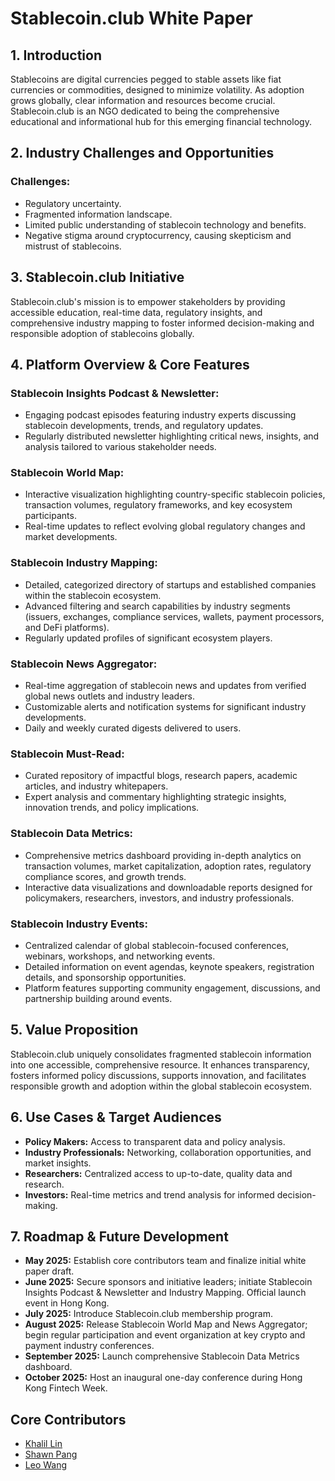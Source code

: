 # Stablecoin.club White Paper

## 1. Introduction

Stablecoins are digital currencies pegged to stable assets like fiat currencies or commodities, designed to minimize volatility. As adoption grows globally, clear information and resources become crucial. Stablecoin.club is an NGO dedicated to being the comprehensive educational and informational hub for this emerging financial technology.

## 2. Industry Challenges and Opportunities

### Challenges:

- Regulatory uncertainty.
- Fragmented information landscape.
- Limited public understanding of stablecoin technology and benefits.
- Negative stigma around cryptocurrency, causing skepticism and mistrust of stablecoins.

## 3. Stablecoin.club Initiative

Stablecoin.club's mission is to empower stakeholders by providing accessible education, real-time data, regulatory insights, and comprehensive industry mapping to foster informed decision-making and responsible adoption of stablecoins globally.

## 4. Platform Overview & Core Features

### Stablecoin Insights Podcast & Newsletter:

- Engaging podcast episodes featuring industry experts discussing stablecoin developments, trends, and regulatory updates.
- Regularly distributed newsletter highlighting critical news, insights, and analysis tailored to various stakeholder needs.

### Stablecoin World Map:

- Interactive visualization highlighting country-specific stablecoin policies, transaction volumes, regulatory frameworks, and key ecosystem participants.
- Real-time updates to reflect evolving global regulatory changes and market developments.

### Stablecoin Industry Mapping:

- Detailed, categorized directory of startups and established companies within the stablecoin ecosystem.
- Advanced filtering and search capabilities by industry segments (issuers, exchanges, compliance services, wallets, payment processors, and DeFi platforms).
- Regularly updated profiles of significant ecosystem players.

### Stablecoin News Aggregator:

- Real-time aggregation of stablecoin news and updates from verified global news outlets and industry leaders.
- Customizable alerts and notification systems for significant industry developments.
- Daily and weekly curated digests delivered to users.

### Stablecoin Must-Read:

- Curated repository of impactful blogs, research papers, academic articles, and industry whitepapers.
- Expert analysis and commentary highlighting strategic insights, innovation trends, and policy implications.

### Stablecoin Data Metrics:

- Comprehensive metrics dashboard providing in-depth analytics on transaction volumes, market capitalization, adoption rates, regulatory compliance scores, and growth trends.
- Interactive data visualizations and downloadable reports designed for policymakers, researchers, investors, and industry professionals.

### Stablecoin Industry Events:

- Centralized calendar of global stablecoin-focused conferences, webinars, workshops, and networking events.
- Detailed information on event agendas, keynote speakers, registration details, and sponsorship opportunities.
- Platform features supporting community engagement, discussions, and partnership building around events.

## 5. Value Proposition

Stablecoin.club uniquely consolidates fragmented stablecoin information into one accessible, comprehensive resource. It enhances transparency, fosters informed policy discussions, supports innovation, and facilitates responsible growth and adoption within the global stablecoin ecosystem.

## 6. Use Cases & Target Audiences

- **Policy Makers:** Access to transparent data and policy analysis.
- **Industry Professionals:** Networking, collaboration opportunities, and market insights.
- **Researchers:** Centralized access to up-to-date, quality data and research.
- **Investors:** Real-time metrics and trend analysis for informed decision-making.

## 7. Roadmap & Future Development

- **May 2025:** Establish core contributors team and finalize initial white paper draft.
- **June 2025:** Secure sponsors and initiative leaders; initiate Stablecoin Insights Podcast & Newsletter and Industry Mapping. Official launch event in Hong Kong.
- **July 2025:** Introduce Stablecoin.club membership program.
- **August 2025:** Release Stablecoin World Map and News Aggregator; begin regular participation and event organization at key crypto and payment industry conferences.
- **September 2025:** Launch comprehensive Stablecoin Data Metrics dashboard.
- **October 2025:** Host an inaugural one-day conference during Hong Kong Fintech Week.

## Core Contributors

- [Khalil Lin](https://www.linkedin.com/in/khalillin/)
- [Shawn Pang](https://www.linkedin.com/in/shawnshunxinpang/)
- [Leo Wang](https://www.linkedin.com/in/ruoyangleowang/)